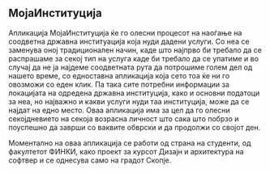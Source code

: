 **МојаИнституција**
-----------------------

Апликација МојаИнституција ќе гo олесни процесот на наоѓање на соодветна државна институација која нуди дадени услуги. Со неа се заменува оној традиционален начин, каде што најпрво би требало да се распрашаме за секој тип на услуга каде би требало да се упатиме и во случај да не ја најдеме соодветната рута да потрошиме голем дел од нашето време, со едноставна апликација која сето тоа ќе ни го овозможи со еден клик. Па така сите потребни информации за локацијата на одредена државна институција, како и основни податоци за неа, но најважно и какви услуги нуди таа институција, може да се најдат на едно место. Оваа апликација има за цел да го олесни секојдневието на секоја возрасна личност што сака што побрзо и поуспешно да заврши со ваквите обврски и да продолжи со својот ден.

Моментално на оваа апликација се работи од страна на студенти, од факултетот ФИНКИ, како проект за курсот Дизајн и архитектура на софтвер и се однесува само на градот Скопје.
